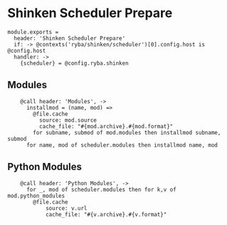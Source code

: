 
# Shinken Scheduler Prepare

    module.exports =
      header: 'Shinken Scheduler Prepare'
      if: -> @contexts('ryba/shinken/scheduler')[0].config.host is @config.host
      handler: ->
        {scheduler} = @config.ryba.shinken

## Modules

        @call header: 'Modules', ->
          installmod = (name, mod) =>
            @file.cache
              source: mod.source
              cache_file: "#{mod.archive}.#{mod.format}"
            for subname, submod of mod.modules then installmod subname, submod
          for name, mod of scheduler.modules then installmod name, mod

## Python Modules

        @call header: 'Python Modules', ->
          for _, mod of scheduler.modules then for k,v of mod.python_modules
            @file.cache
                source: v.url
                cache_file: "#{v.archive}.#{v.format}"
